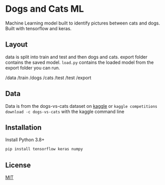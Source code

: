 # Dogs and Cats ML
Machine Learning model built to identify pictures between cats and dogs. Built with tensorflow and keras.


## Layout

data is split into train and test and then dogs and cats. export folder contains the saved model. `load.py` contains the loaded model from the export folder you can run.

/data
    /train
        /dogs
        /cats
    /test
        /test
/export

## Data
Data is from the dogs-vs-cats dataset on [kaggle](https://www.kaggle.com/c/dogs-vs-cats/data) or `kaggle competitions download -c dogs-vs-cats` with the kaggle command line

## Installation
Install Python 3.8+

```bash
pip install tensorflow keras numpy
```

## License
[MIT](https://choosealicense.com/licenses/mit/)